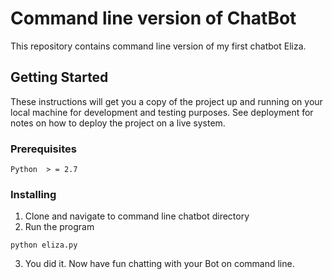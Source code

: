 # Command line version of ChatBot

This repository contains command line version of my first chatbot Eliza. 

 
## Getting Started

These instructions will get you a copy of the project up and running on your local machine for development and testing purposes. See deployment for notes on how to deploy the project on a live system.

### Prerequisites

```
Python  > = 2.7 

```

### Installing

1. Clone and navigate to command line chatbot directory
2.  Run the program 
 ```
python eliza.py

```
3.  You did it. Now have fun chatting with your Bot on command line. 
